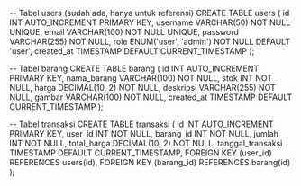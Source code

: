 -- Tabel users (sudah ada, hanya untuk referensi)
CREATE TABLE users (
    id INT AUTO_INCREMENT PRIMARY KEY,
    username VARCHAR(50) NOT NULL UNIQUE,
    email VARCHAR(100) NOT NULL UNIQUE,
    password VARCHAR(255) NOT NULL,
    role ENUM('user', 'admin') NOT NULL DEFAULT 'user',
    created_at TIMESTAMP DEFAULT CURRENT_TIMESTAMP
);

-- Tabel barang
CREATE TABLE barang (
    id INT AUTO_INCREMENT PRIMARY KEY,
    nama_barang VARCHAR(100) NOT NULL,
    stok INT NOT NULL,
    harga DECIMAL(10, 2) NOT NULL,
    deskripsi VARCHAR(255) NOT NULL,
    gambar VARCHAR(100) NOT NULL,
    created_at TIMESTAMP DEFAULT CURRENT_TIMESTAMP
);

-- Tabel transaksi
CREATE TABLE transaksi (
    id INT AUTO_INCREMENT PRIMARY KEY,
    user_id INT NOT NULL,
    barang_id INT NOT NULL,
    jumlah INT NOT NULL,
    total_harga DECIMAL(10, 2) NOT NULL,
    tanggal_transaksi TIMESTAMP DEFAULT CURRENT_TIMESTAMP,
    FOREIGN KEY (user_id) REFERENCES users(id),
    FOREIGN KEY (barang_id) REFERENCES barang(id)
);
